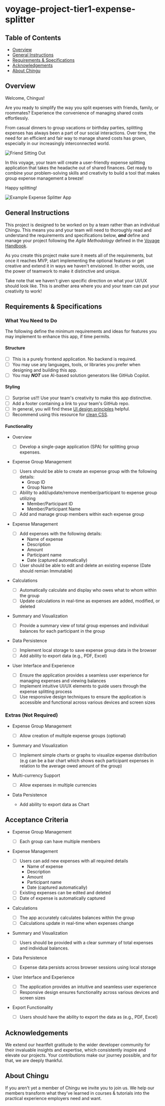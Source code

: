 # voyage-project-tier1-expense-splitter

## Table of Contents

* [Overview](#overview)
* [General Instructions](#general-instructions)
* [Requirements & Specifications](#requirements-specifications)
* [Acknowledgements](#acknowledgements)
* [About Chingu](#about-chingu)

## Overview

Welcome, Chingus!

Are you ready to simplify the way you split expenses with friends, family, or roommates? Experience the convenience of managing shared costs effortlessly.

From casual dinners to group vacations or birthday parties, splitting expenses has always been a part of our social interactions. Over time, the need for an efficient and fair way to manage shared costs has grown, especially in our increasingly interconnected world.

![Friend Sitting Out](./assets/friends-sitting-out.png)

In this voyage, your team will create a user-friendly expense splitting application that takes the headache out of shared finances. Get ready to combine your problem-solving skills and creativity to build a tool that makes group expense management a breeze!

Happy splitting!

![Example Expense Splitter App](./assets/example-expense-splitter-app.png)

## General Instructions

This project is designed to be worked on by a team rather than an individual
Chingu. This means you and your team will need to thoroughly read and
understand the requirements and specifications below, **_and_** define and
manage your project following the _Agile Methodology_ defined in the
[Voyage Handbook](https://github.com/chingu-voyages/Handbook/blob/main/docs/guides/voyage/voyage.md#voyage-guide).

As you create this project make sure it meets all of the requirements, but once
it reaches MVP, start implementing the optional features or get creative and
extend it in ways we haven't envisioned. In other words, use the power of
teamwork to make it distinctive and unique.

Take note that we haven't given specific direction on what your UI/UX should
look like. This is another area where you and your team can put your creativity 
to work! 

## Requirements & Specifications

### What You Need to Do

The following define the minimum requirements and ideas for features you may
implement to enhance this app, if time permits.

#### Structure

- [ ] This is a purely frontend application. No backend is required.
- [ ] You may use any languages, tools, or libraries you prefer when designing and building this app.
- [ ] You may **_NOT_** use AI-based solution generators like GitHub Copilot.

#### Styling

- [ ] Surprise us!!! Use your team's creativity to make this app distinctive.
- [ ] Add a footer containing a link to your team's GitHub repo.
- [ ] In general, you will find these [UI design principles](https://www.justinmind.com/ui-design/principles) helpful.
- [ ] Recommend using this resource for [clean CSS](https://israelmitolu.hashnode.dev/writing-cleaner-css-using-bem-methodology).

#### Functionality
- Overview

  - [ ] Develop a single-page application (SPA) for splitting group expenses.

- Expense Group Management

  - [ ] Users should be able to create an expense group with the following details:
    - Group ID
    - Group Name
  - [ ] Ability to add/update/remove member/participant to expense group utilizing
    - Member/Participant ID
    - Member/Participant Name
  - [ ] Add and manage group members within each expense group

- Expense Management

  - [ ] Add expenses with the following details:
    - Name of expense
    - Description
    - Amount
    - Participant name
    - Date (captured automatically)
  - [ ] User should be able to edit and delete an existing expense (Date should remian Immutable)

- Calculations

  - [ ] Automatically calculate and display who owes what to whom within the group
  - [ ] Update calculations in real-time as expenses are added, modified, or deleted

- Summary and Visualization

  - [ ] Provide a summary view of total group expenses and individual balances for each participant in the group

- Data Persistence

  - [ ] Implement local storage to save expense group data in the browser
  - [ ] Add ability to export data (e.g., PDF, Excel)

- User Interface and Experience

  - [ ] Ensure the application provides a seamless user experience for managing expenses and viewing balances
  - [ ] Implement intuitive UI/UX elements to guide users through the expense splitting process
  - [ ] Use responsive design techniques to ensure the application is accessible and functional across various devices and screen sizes

### Extras (Not Required)

- Expense Group Management

  - [ ] Allow creation of multiple expense groups (optional)

- Summary and Visualization

  - [ ] Implement simple charts or graphs to visualize expense distribution (e.g can be a bar chart which shows each participant expenses in relation to the average owed amount of the group)

- Multi-currency Support

  - [ ] Allow expenses in multiple currencies

- Data Persistence

  - Add ability to export data as Chart

## Acceptance Criteria

- Expense Group Management

  - [ ] Each group can have multiple members

- Expense Management

  - [ ] Users can add new expenses with all required details
    - Name of expense
    - Description
    - Amount
    - Participant name
    - Date (captured automatically)
  - [ ] Existing expenses can be edited and deleted
  - [ ] Date of expense is automatically captured

- Calculations

  - [ ] The app accurately calculates balances within the group
  - [ ] Calculations update in real-time when expenses change

- Summary and Visualization

  - [ ] Users should be provided with a clear summary of total expenses and individual balances.

- Data Persistence

  - [ ] Expense data persists across browser sessions using local storage

- User Interface and Experience

  - [ ] The application provides an intuitive and seamless user experience
  - [ ] Responsive design ensures functionality across various devices and screen sizes

- Export Functionality
  - [ ] Users should have the ability to export the data as (e.g., PDF, Excel)

## Acknowledgements

We extend our heartfelt gratitude to the wider developer community for their invaluable insights and expertise, which consistently inspire and elevate our projects. Your contributions make our journey possible, and for that, we are deeply thankful.

## About Chingu

If you aren't yet a member of Chingu we invite you to join us. We help our
members transform what they've learned in courses & tutorials into the
practical experience employers need and want.
